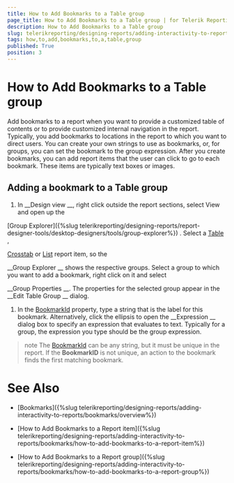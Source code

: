 ```yaml
---
title: How to Add Bookmarks to a Table group
page_title: How to Add Bookmarks to a Table group | for Telerik Reporting Documentation
description: How to Add Bookmarks to a Table group
slug: telerikreporting/designing-reports/adding-interactivity-to-reports/bookmarks/how-to-add-bookmarks-to-a-table-group
tags: how,to,add,bookmarks,to,a,table,group
published: True
position: 3
---
```


# How to Add Bookmarks to a Table group



Add bookmarks to a report when you want to provide a customized table of contents or 
    	to provide customized internal navigation in the report. Typically, you add bookmarks to locations in 
    	the report to which you want to direct users. You can create your own strings to use as bookmarks, 
    	or, for groups, you can set the bookmark to the group expression. After you create bookmarks, 
    	you can add report items that the user
    	can click to go to each bookmark. These items are typically text boxes or images.


## Adding a bookmark to a Table group

1. In 
__Design view
__, right click outside the report sections, select View and open up the 
		
[Group Explorer]({%slug telerikreporting/designing-reports/report-designer-tools/desktop-designers/tools/group-explorer%})
.
	Select a 
[Table](/reporting/api/Telerik.Reporting.Table)
, 
  	
[Crosstab](/reporting/api/Telerik.Reporting.Crosstab)
  	 or 
[List](/reporting/api/Telerik.Reporting.List)
 report item, so the 
  	
__Group Explorer
__ shows the respective groups. Select a group to which you want to add a bookmark, right click on it and select 
  	
__Group Properties
__. The properties for the selected group appear in the 
__Edit Table Group
__ dialog.


1. In the 
[BookmarkId](/reporting/api/Telerik.Reporting.TableGroup#Telerik_Reporting_TableGroup_BookmarkId)
 property, 
	type a string that is the label for this bookmark. Alternatively, click the ellipsis to open the 
__Expression
__ dialog box to 
	specify an expression that evaluates to text. Typically for a group, the expression you type should be the group expression. 


>note The [BookmarkId](/reporting/api/Telerik.Reporting.TableGroup#Telerik_Reporting_TableGroup_BookmarkId) can be any string, 	but it must be unique in the report. If the  __BookmarkID__  is not unique, an action to the bookmark finds the first matching bookmark.


# See Also


 * [Bookmarks]({%slug telerikreporting/designing-reports/adding-interactivity-to-reports/bookmarks/overview%})


 * [How to Add Bookmarks to a Report item]({%slug telerikreporting/designing-reports/adding-interactivity-to-reports/bookmarks/how-to-add-bookmarks-to-a-report-item%})


 * [How to Add Bookmarks to a Report group]({%slug telerikreporting/designing-reports/adding-interactivity-to-reports/bookmarks/how-to-add-bookmarks-to-a-report-group%})

